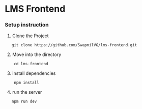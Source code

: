 # LMS Frontend

### Setup instruction

1. Clone the Project

```
   git clone https://github.com/SwapnilVG/lms-frontend.git
```

2. Move into the directory

```
    cd lms-frontend
```

3. install dependencies

```
    npm install
```

4. run the server

```
   npm run dev 
```